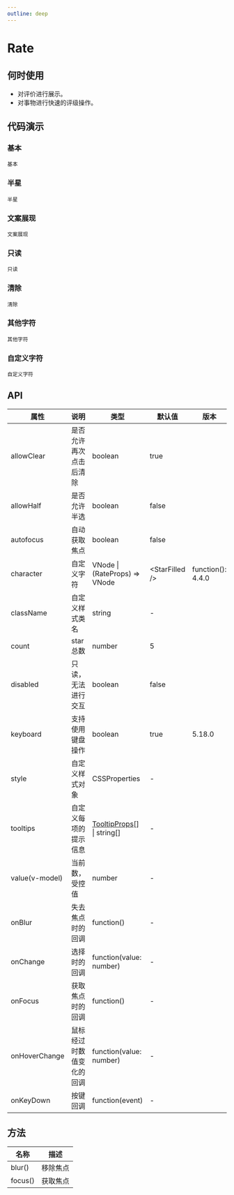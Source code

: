 ```yaml
---
outline: deep
---
```


# Rate

## 何时使用

- 对评价进行展示。
- 对事物进行快速的评级操作。

## 代码演示

### 基本

<Code src="rate/basic.vue">基本</Code>

### 半星

<Code src="rate/half.vue">半星</Code>

### 文案展现

<Code src="rate/text.vue">文案展现</Code>

### 只读

<Code src="rate/disabled.vue">只读</Code>

### 清除

<Code src="rate/clear.vue">清除</Code>

### 其他字符

<Code src="rate/character.vue">其他字符</Code>

### 自定义字符

<Code src="rate/character-function.vue">自定义字符</Code>

## API

| 属性 | 说明 | 类型 | 默认值 | 版本 |
| --- | --- | --- | --- | --- |
| allowClear | 是否允许再次点击后清除 | boolean | true |  |
| allowHalf | 是否允许半选 | boolean | false |  |
| autofocus | 自动获取焦点 | boolean | false |  |
| character | 自定义字符 | VNode \| (RateProps) => VNode | &lt;StarFilled /> | function(): 4.4.0 |
| className | 自定义样式类名 | string | - |  |
| count | star 总数 | number | 5 |  |
| disabled | 只读，无法进行交互 | boolean | false |  |
| keyboard | 支持使用键盘操作 | boolean | true | 5.18.0 |
| style | 自定义样式对象 | CSSProperties | - |  |
| tooltips | 自定义每项的提示信息 | [TooltipProps](/components/tooltip-cn#api)[] \| string\[] | - |  |
| value(v-model) | 当前数，受控值 | number | - |  |
| onBlur | 失去焦点时的回调 | function() | - |  |
| onChange | 选择时的回调 | function(value: number) | - |  |
| onFocus | 获取焦点时的回调 | function() | - |  |
| onHoverChange | 鼠标经过时数值变化的回调 | function(value: number) | - |  |
| onKeyDown | 按键回调 | function(event) | - |  |

## 方法

| 名称    | 描述     |
| ------- | -------- |
| blur()  | 移除焦点 |
| focus() | 获取焦点 |
